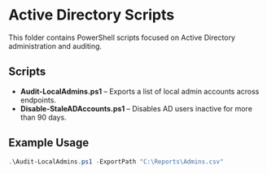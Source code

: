 # Active Directory Scripts

This folder contains PowerShell scripts focused on Active Directory administration and auditing.

## Scripts
- **Audit-LocalAdmins.ps1** – Exports a list of local admin accounts across endpoints.
- **Disable-StaleADAccounts.ps1** – Disables AD users inactive for more than 90 days.

## Example Usage
```powershell
.\Audit-LocalAdmins.ps1 -ExportPath "C:\Reports\Admins.csv"
